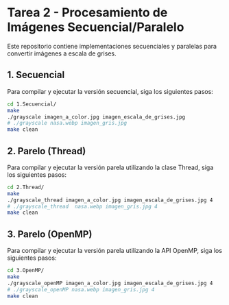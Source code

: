 # Tarea 2 - Procesamiento de Imágenes Secuencial/Paralelo

Este repositorio contiene implementaciones secuenciales y paralelas para convertir imágenes a escala de grises.

## 1. Secuencial

Para compilar y ejecutar la versión secuencial, siga los siguientes pasos:
```bash
cd 1.Secuencial/
make
./grayscale imagen_a_color.jpg imagen_escala_de_grises.jpg
# ./grayscale nasa.webp imagen_gris.jpg
make clean
```
## 2. Parelo (Thread)

Para compilar y ejecutar la versión parela utilizando la clase Thread, siga los siguientes pasos:
```bash
cd 2.Thread/
make
./grayscale_thread imagen_a_color.jpg imagen_escala_de_grises.jpg 4
# ./grayscale_thread  nasa.webp imagen_gris.jpg 4
make clean
```

## 3. Parelo (OpenMP)
Para compilar y ejecutar la versión parela utilizando la API OpenMP, siga los siguientes pasos:
```bash
cd 3.OpenMP/
make
./grayscale_openMP imagen_a_color.jpg imagen_escala_de_grises.jpg 4
# ./grayscale_openMP nasa.webp imagen_gris.jpg 4
make clean